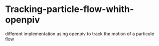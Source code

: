 # Tracking-particle-flow-whith-openpiv
different implementation using openpiv to track the motion of a particule flow
